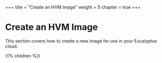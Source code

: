+++
title = "Create an HVM Image"
weight = 5
chapter = true
+++


# Create an HVM Image
This section covers how to create a new image for use in your Eucalyptus cloud.

{{% children %}}
